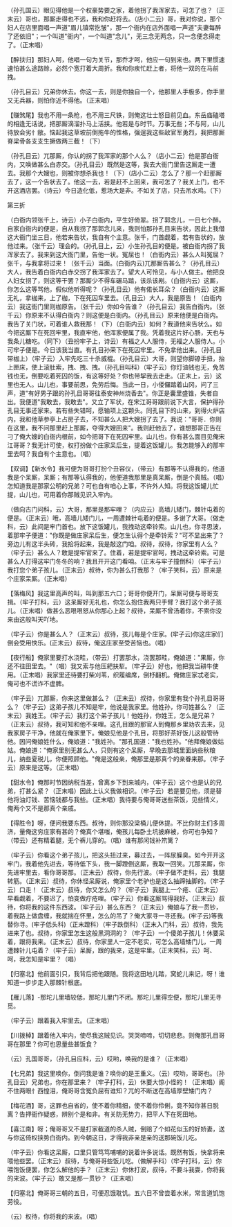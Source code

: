 <!-- { "loadSidebar": true } -->
（孙孔国云）眼见得他是一个权豪势要之家，着他拐了我浑家去，可怎了也？（正末云）哥也，那厮走得也不远，我和你赶将去。（店小二云）哥，我对你说，那个妇人在店里面唱一声道"眉儿镇常扢皱"，那一个衙内在店外面唱一声道"夫妻每醉了还依旧"；一个叫道"衙内"，一个叫道"念儿"，无三念无两念，只一念便念得走了。（正末唱）

【醉扶归】那妇人呵，他唱一句为关节，那乔才呵，他应一句到来也。两下里惯速速怕甚么途路赊，必然个宽打着大周折。我和你疾忙赶上者，将他一双的在马前拽。

（孙孔目云）兄弟你休去。你这一去，则是你独自一个，他那里人手极多，你手里又无兵器，则怕你近不得他。（正末唱）

【赚煞尾】我也不用一条枪，也不用三尺铁，则俺这壮士怒目前见血。东岳庙磕塔的相逢无话说，把那厮滴溜扑马上活挟。他若是与时节。万事无些；不与阿，山儿待放会劣忄敞。恼起我这草坡前倒拖牛的性格，强逞我这些敌官军勇烈，我把那厮脊梁骨各支支生撅做两三截！（下）

（孙孔目云）兀那厮，你认的拐了我浑家的那个人么？（店小二云）他是那白衙内，又唤做甚么白赤交。（孙孔目云）既然是这等，我去大衙门里告这厮走一遭去。我那个大嫂也，则被你想杀我也！（下）（店小二云）怎么了？那一个赶那厮去了，这一个告状去了。他这一去，若是赶不上回来，我可怎了？我关上门，也不开这酒店罢。（诗云）今日造化低，惹场大是非。不如关了店，只去吊水鸡。（下）

第三折

（白衙内领张千上，诗云）小子白衙内，平生好倚翠。拐了郭念儿，一日七个醉。自家白衙内的便是，自从我拐了那郭念儿来，我则怕那孙孔目来告状，因此上我借这大衙门坐三日，他若来告状，我自有个主意。张千，门首觑着，若有告状的，放他过来。（张千云）理会的。（孙孔目上，云）小生孙孔目的便是。被白衙内拐了我浑家去了。我来到这大衙门里，告他一状。冤屈也！（白衙内云）甚么人叫冤屈？张千，与我拿将过来！（张千云）当面。(白衙内云)兀那厮告甚么？（孙孔目云）大人，我告着白衙内白赤交拐了我浑家去了。望大人可怜见，与小人做主。他把良人妇女拐了，则这等干罢？那厮少不得车碾马踏，该杀该剐。（白衙内云）这厮，你怎么这等骂他，假似他听得呢？（孙孔目云）他有偌长耳朵？（白衙内云）这厮无礼，拿枷来，上了枷，下在死囚车里去。（孔目云）大人，我是原告！（白衙内云）我这衙门里则枷原告。（张千云）你如今告谁？（孙孔目云）我告白衙内。（张千云）你原来不认得白衙内？则这便是白衙内。（孙孔目云）原来他便是白衙内。我告了关门状，可着谁人救我那！（下）（白衙内云）如何？我道他来告状么。如今把这厮下在死回牢里，我直牢他，他浑家便属了我。凭着我这片好心肠，天也与我条儿糖吃。（同下）（丑扮牢子上，诗云）有福之人人服侍，无福之人服侍人。小可牢子便是。今日该我当直。有孔目孙荣下在死囚牢里。不免拿他出来。（孙孔目带枷上）（牢子云）入牢先吃三十杀威棍。（孙孔目云）大哥，则望你脚镣手扭，抬上匣床，使上滚肚索，拽、拽、拽。（孙孔目叫科）（牢子云）你灯油钱也无，免苦钱也无，倒要吃着死囚的饭，有这等好处？你也带挈我去走走。（正末上，云）这里也无人。山儿也，事要前思，免劳后悔。当此一日，小偻儸踏着山冈，问了三声，道"有好男子跟的孙孔目哥哥往泰安神州烧香去"。你正是囊里盛锥，失者自出。我便道"我敢去，我敢去"。又立了军状，在宋江哥哥跟前说下大言，保护得孙孔目无事还家来。若有些失错呵，愿输项上这颗头。同孔目下的山来，到得火炉店内，我和他草参亭上占房子去，不知甚么人把大嫂拐了去了。我说："哥哥．你则在这里，我不问那里赶上那厮，夺得大嫂回来"。我则赶他去了，谁想那哥正告在刁了俺大嫂的白衙内根前，如今把哥下在死囚牢里。山儿也，你有甚么面目见俺宋江哥哥？我无计可使，权打扮做个庄家呆后生，提着这饭罐儿。我怎能够入的那牢里去呵？我自有个主意也。（唱）

【双调】【新水令】我可便为哥哥打扮个丑容仪，（带云）有那等不认得我的，他道我是个呆厮，呆厮；有那等认得我的，他便道我那里是真呆厮，倒是个真贼。（唱）怎知道我是那家公明的兄弟？可也自有咱心上事，不许外人知。将我这饭罐儿忙提，山儿也，可用着你那贼见识入牢内。

（做向古门问科，云）大哥，那里是那牢哩？（内应云）高墙儿矮门，棘针屯着的便是。（正末云）哦，高墙儿矮门儿，一周遭棘针屯着的便是。多谢了大哥。（做走科，云）此间是牢门首也。放下这饭罐儿，我拽动这牵铃索。山儿也，你寻思波，着那牢子便道："你既是做庄家呆后生，便怎生认得个是牵铃索？"可不显出来了？旁边儿有这半头砖，我拾将起来，我是敲这门咱。叔待，叔待，你家里有人么？（牢子云）甚么人？敢是提牢官来了。住着，若是提牢官呵，拽动这牵铃索。可是甚么人打得这牢门冬冬的响？我且开开这门看咱。（正末与牢子撞倒科）（牢子云）我打您个弟子孩儿。（正末云）叔待，你为甚么打我那？（牢子笑科，云）原来是个庄家呆厮。（正末唱）

【落梅风】我这里高声的叫，叫到那五六口；哥哥你便开门，呆厮可便与哥哥支揖。（牢子打科，云）这呆厮好无礼也，你怎么抱住我两只手臂？我打这个弟子孩儿。（正末唱）做甚么恶哏哏怒从你那心上起？叔待，呆厮不曾汤着你，不索你没来由这般叫天吖地。

（牢子云）你是甚么人？（正末云）叔待，孩儿每是个庄家。(牢子云)你这庄家们倒会受用快乐。(正末云）叔待，俺这庄家至受苦恼也。（唱）

【夜行船】俺家里要打水浇畦，（带云）打罢那水，浇罢那畦，俺娘道："果厮，你还不往田里去。"（唱）我又索与他压耙扶犁。（牢子云）好也，他把我当耕牛使用。（正末唱）我家里还待要打柴刈苇，织履编席，倒杼翻机。俺做庄家忒老实，俺可也不谎诈不虚脾。

（牢子云）兀那厮，你来这里做甚么？（正末云）叔待，你家里有我个孙孔目哥哥么？（牢子云）这弟子孩儿不知是牢，他说是我家里。他姓孙，你可姓甚么？（正末云）我姓王。（牢子云）我打这个弟子孩儿！他姓孙，你姓王，怎么是兄弟？（正末云）叔待，我可知和他不亲哩。这孔目跟的那官人到俺那乡里劝农去来，见我家房子干净，他就在俺家里下。俺娘见他是个孔目，将那好茶好饭儿这般管待他。因问俺娘姓什么，俺娘道："我姓孙。"那孔国道："我也姓孙。"他拜俺娘做姑姑。俺娘道："俺家里别无甚么人，只则有这个呆厮，早晚去那城里面纳些秋粮儿，纳些夏税儿，你便照顾他。"俺是这般亲，俺那里是那真个的亲眷来那。（牢子云）原来是这等。（正末唱）

【甜水令】俺那时节因纳税当差，曾离乡下到来城内，（牢子云）这个也是认的兄弟，打甚么紧？（正末唱）因此上认义我做相识。（牢子云）若是要见他，须是替他将油灯钱、苦恼钱都与我些。（正末唱）我待要与俺哥哥送些茶饭，见些情义，俺两个又不是那真个亲戚。

【得胜令】呀，便问我要东西。叔待，则你那没梁桶儿便休提。不比你财主们多周济，量俺这穷庄家有甚的？俺真个堪嗤，俺孩儿每卧土坑披麻被，你可也争知？（带云）还有精着腿，无个裤儿穿的。（唱）谁有那闲钱补笊篱？

（牢子云）你看这个弟子孩儿，把这头扭过来，募过去，一阵尿臊臭。如今开开这牢门，我着他先进去，等待低下头，我一脚蹬倒这厮，我取一回笑。兀那呆厮，你先进牢里去，看你哥哥那。（正末云）叔待，你先行波。（牢子做不走科，云）我腿转筋。（正末云）叔待，你休怪呆厮说，俺家里个老驴也是这么抽蹄抽脚的。（牢子云）口走！（正末云）叔待，你又怎么的？（牢子云）我腿上一个疮、（正末云）早看觑着，不要迟了，怕变做疔疮哩。（牢子云）你看这厮骂得我好。（正末云）叔待，你将我的这件东西波。（牢子云）甚么东西？（正末云）俺娘与了我一贯钞，着我路上做盘缠，我就揣在怀里，怎么的吊了？俺大家寻一寻还我。(牢子云)等我替你寻。(牢子低头科)（正末蹬科）（牢子跌倒科）（正末入门科，云）叔待，我先进来了也。叔待，你家里怎生这般黑洞洞的？（牢子云）一个傻弟子孩儿！休要呆着，跟将我来。（正末云）叔待，你家里人一定不老实，可怎么高墙矮门儿，一周遭棘针儿屯着？（牢子云）呆厮，跟的我来，这是牢里。（正末笑科，云）呵、呵，我怎知是牢里？（唱）

【归塞北】他前面引只，我背后把他跟随。我将这田地儿踏，窝蛇儿来记，呀！谁知道一步步走入那棘针根底。

【雁儿落】-那坨儿里墙较低，那坨儿里门不闭。那坨儿里得空便，那坨儿里无寻觅。

（牢子云）跟着我入牢里去。（正末唱）

【川拨棹】跟着他入牢内，使尽我这贼见识。哭哭啼啼，切切悲悲。则俺那孔目哥哥在那里？你可也思量些甚饭食？

（云）孔国哥哥，（孙孔目应科，云）哎哟，唤我的是谁？（正末唱）

【七兄弟】我这里唤你，倒问我是谁？唤你的是王重义。（云）哎哟，哥哥也。（孙孔目云）兄弟也，你在那里来？（牢子打科，云）休要大惊小怪的！（正末唱）阁不住两眼忄西惶泪，俺哥哥含冤负屈有谁知？兀的不断送在高墙厚壁矮门内？

【梅花酒】哥，这罪也自省的，使不着你精细，使不着你伶俐，竟不知你甚日脱离？告押衙作疑惑，辨别个是和非。有关防无势力，把平人下在死田地。

【喜江南】呀；俺哥哥又不是打家截道的杀人贼，倒赔了个如花似玉的好娇妻，送与你这倚权挟势白衙内。到今朝这日，才得我非亲是亲的送那碗饭儿吃。

（牢子云）你看这呆厮，口里只管笃笃哺哺的说着许多说话。既然有饭，快拿将来喂他些罢。（正末云）叔待，与俺哥哥些饭儿吃。（做解手科）（牢子打科，云）你喂饱饭便罢，你怎么解他的手？（正末云）你休打波，叔待，不要斗我耍，你将我的来波。（牢子云）敢又是那一贯钞？（正末唱）

【归塞北】俺哥哥三朝的五日，可便忍饿耽饥。五六日不曾尝着水米，常言道饥饱劳役。

（云）权待，你将我的来波。（唱）

